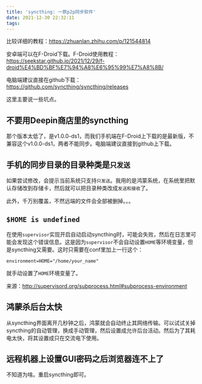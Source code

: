 ```yaml
---
title: 'syncthing: 一款p2p同步软件'
date: 2021-12-30 22:32:11
tags:
---
```


比较详细的教程：<https://zhuanlan.zhihu.com/p/121544814>

安卓端可以在F-Droid下载。F-Droid使用教程：<https://seekstar.github.io/2021/12/29/f-droid%E4%BD%BF%E7%94%A8%E6%95%99%E7%A8%8B/>

电脑端建议直接在github下载：<https://github.com/syncthing/syncthing/releases>

这里主要说一些坑点。

## 不要用Deepin商店里的syncthing

那个版本太低了，是v1.0.0-ds1，而我们手机端在F-Droid上下载的是最新版，不兼容这个v1.0.0-ds1，两者不能同步。电脑端建议直接到github上下载。

## 手机的同步目录的目录种类是`只发送`

如果尝试修改，会提示当前系统只支持`只发送`。我用的是鸿蒙系统，在系统里把默认存储改到存储卡，然后就可以把目录种类改成`发送和接收`了。

此外，千万别覆盖，不然远端的文件会全部被删掉。。。

## `$HOME is undefined`

在使用`supervisor`实现开启自动启动syncthing时，可能会失败，然后在日志里可能会发现这个错误信息。这是因为`supervisor`不会自动设置`HOME`等环境变量，但是syncthing又需要。这时只需要在conf里加上一行这个：

```
environment=HOME="/home/your_name"
```

就手动设置了`HOME`环境变量了。

来源：<http://supervisord.org/subprocess.html#subprocess-environment>

## 鸿蒙杀后台太快

从syncthing界面离开几秒钟之后，鸿蒙就会自动终止其网络传输。可以试试关掉syncthing的自动管理，换成手动管理，然后设置成允许后台活动。然后为了其耗电太快，将其设置成只在交流电下使用。

## 远程机器上设置GUI密码之后浏览器连不上了

不知道为啥。重启syncthing即可。
